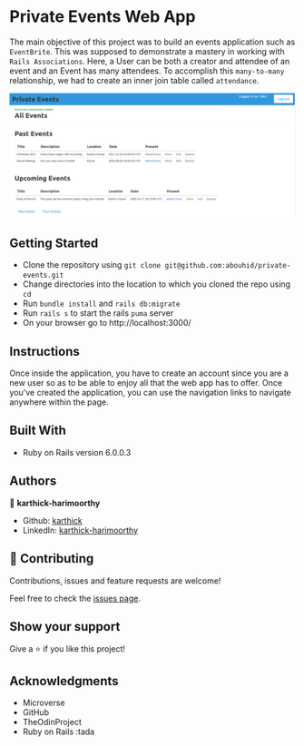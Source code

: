# Private Events Web App

The main objective of this project was to build an events application such as `EventBrite`. This was supposed to demonstrate a mastery in working with `Rails Associations`. Here, a User can be both a creator and attendee of an event and an Event has many attendees. To accomplish this `many-to-many` relationship, we had to create an inner join table called `attendance`.

![screenshot](./Index.png)


## Getting Started
- Clone the repository using `git clone git@github.com:abouhid/private-events.git`
- Change directories into the location to which you cloned the repo using `cd`
- Run `bundle install` and `rails db:migrate`
- Run `rails s` to start the rails `puma` server
- On your browser go to http://localhost:3000/

## Instructions
Once inside the application, you have to create an account since you are a new user so as to be able to enjoy all that the web app has to offer. Once you've created the application, you can use the navigation links to navigate anywhere within the page.

## Built With
- Ruby on Rails version 6.0.0.3

## Authors

👤 **karthick-harimoorthy**

- Github: [karthick](https://github.com/karthykarthick)
- LinkedIn: [karthick-harimoorthy](https://www.linkedin.com/in/karthick-harimoorthy/)


## 🤝 Contributing

Contributions, issues and feature requests are welcome!

Feel free to check the [issues page]().

## Show your support

Give a ⭐️ if you like this project!

## Acknowledgments

- Microverse
- GitHub
- TheOdinProject
- Ruby on Rails :tada
